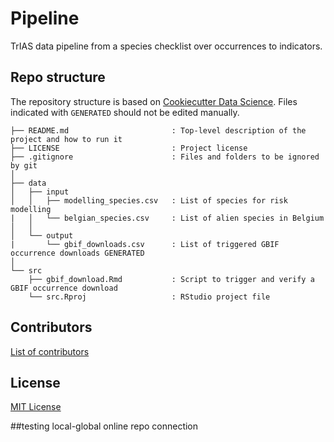 # Pipeline

TrIAS data pipeline from a species checklist over occurrences to indicators.

## Repo structure

The repository structure is based on [Cookiecutter Data Science](http://drivendata.github.io/cookiecutter-data-science/). Files indicated with `GENERATED` should not be edited manually.

```
├── README.md                       : Top-level description of the project and how to run it
├── LICENSE                         : Project license
├── .gitignore                      : Files and folders to be ignored by git
│
├── data
│   ├── input
│   │   ├── modelling_species.csv   : List of species for risk modelling
|   │   └── belgian_species.csv     : List of alien species in Belgium
│   │
│   └── output
|       └── gbif_downloads.csv      : List of triggered GBIF occurrence downloads GENERATED
│
└── src
    ├── gbif_download.Rmd           : Script to trigger and verify a GBIF occurrence download
    └── src.Rproj                   : RStudio project file
```

## Contributors

[List of contributors](https://github.com/trias-project/occurrence/contributors)

## License

[MIT License](LICENSE)


##testing local-global online repo connection